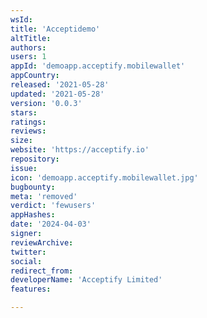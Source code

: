 ```yaml
---
wsId: 
title: 'Acceptidemo'
altTitle: 
authors: 
users: 1
appId: 'demoapp.acceptify.mobilewallet'
appCountry: 
released: '2021-05-28'
updated: '2021-05-28'
version: '0.0.3'
stars: 
ratings: 
reviews: 
size: 
website: 'https://acceptify.io'
repository: 
issue: 
icon: 'demoapp.acceptify.mobilewallet.jpg'
bugbounty: 
meta: 'removed'
verdict: 'fewusers'
appHashes: 
date: '2024-04-03'
signer: 
reviewArchive: 
twitter: 
social: 
redirect_from: 
developerName: 'Acceptify Limited'
features: 

---
```


